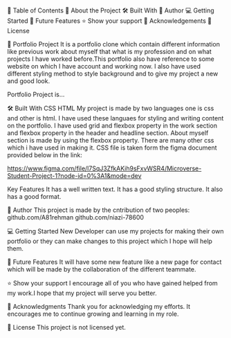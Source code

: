 📗 Table of Contents
📖 About the Project
🛠 Built With
👤 Author
💻 Getting Started
🔭 Future Features
⭐️ Show your support
🙏 Acknowledgements
📝 License

📖 Portfolio Project
It is a portfolio clone which contain different information like previous work about myself that what is my profession and on what projects I have worked before.This portfolio also have reference to some website on which I have account and working now. 
I also have used different styling method to style background and to give my project a new  and good look. 

Portfolio Project is...

🛠 Built With 
CSS 
HTML
My project is made by two languages one is css and other is html. I have used these languaes for styling and writing content on the portfolio.
I have used grid and flexbox property in the work section and flexbox property in the header and headline section.
About myself section is made by using the flexbox property.
There are many other css which i have used in making it.
CSS file is taken form the figma document provided below in the link:

https://www.figma.com/file/l7SqJ3ZfkAKih9sFxvWSR4/Microverse-Student-Project-1?node-id=0%3A1&mode=dev

Key Features 
It has a well written text.
It has a good styling structure.
It also has a good format.

👤 Author
This project is made by the cntribution of two peoples:
github.com/A81rehman
github.com/niazi-78600

💻 Getting Started 
New Developer can use my projects for making their own portfolio or they can make changes to this project which I hope will help them.

🔭 Future Features 
It will have some new feature like a new page for contact which will be made by the collaboration of the different teammate.

⭐️ Show your support 
I encourage all of you who have gained helped from my work.I hope that my project will serve you better.

🙏 Acknowledgments 
Thank you for acknowledging my efforts. It encourages me to continue growing and learning in my role.

📝 License 
This project is not licensed yet.

